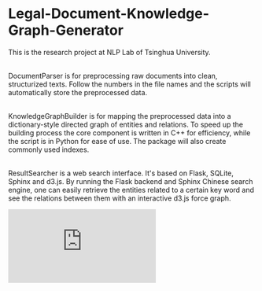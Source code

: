 # Legal-Document-Knowledge-Graph-Generator
This is the research project at NLP Lab of Tsinghua University.<br><br>

DocumentParser is for preprocessing raw documents into clean, structurized texts. Follow the numbers in the file names and the scripts will automatically store the preprocessed data.<br><br>

KnowledgeGraphBuilder is for mapping the preprocessed data into a dictionary-style directed graph of entities and relations. To speed up the building process the core component is written in C++ for efficiency, while the script is in Python for ease of use. The package will also create commonly used indexes.<br><br>

ResultSearcher is a web search interface. It's based on Flask, SQLite, Sphinx and d3.js. By running the Flask backend and Sphinx Chinese search engine, one can easily retrieve the entities related to a certain key word and see the relations between them with an interactive d3.js force graph.

![image](https://github.com/zhangyuwangumass/Legal-Document-Knowledge-Graph-Generator/master/search_graph.pdf)

